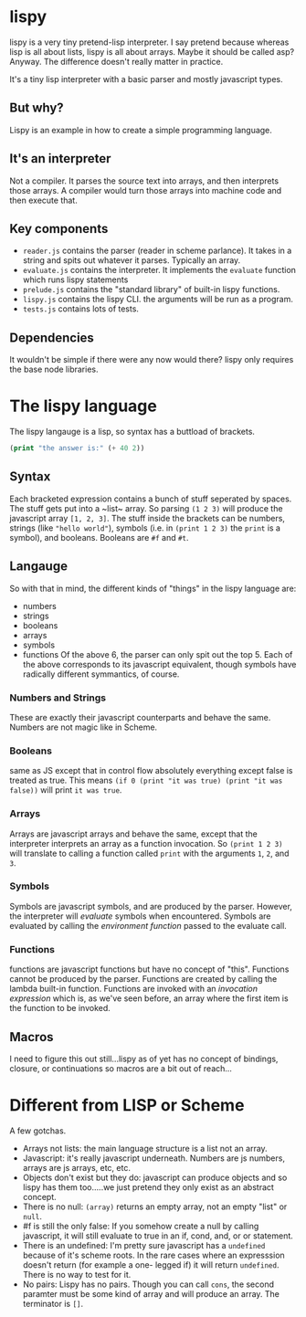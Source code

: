 # lispy
lispy is a very tiny pretend-lisp interpreter. I say pretend because whereas
lisp is all about lists, lispy is all about arrays. Maybe it should be called
asp? Anyway. The difference doesn't really matter in practice.

It's a tiny lisp interpreter with a basic parser and mostly javascript types.

## But why?
Lispy is an example in how to create a simple programming language.

## It's an interpreter
Not a compiler. It parses the source text into arrays, and then interprets
those arrays. A compiler would turn those arrays into machine code and
then execute that.

## Key components
- `reader.js` contains the parser (reader in scheme parlance). It takes in
  a string and spits out whatever it parses. Typically an array.
- `evaluate.js` contains the interpreter. It implements the `evaluate` function
  which runs lispy statements
- `prelude.js` contains the "standard library" of built-in lispy functions.
- `lispy.js` contains the lispy CLI. the arguments will be run as a program.
- `tests.js` contains lots of tests.

## Dependencies
It wouldn't be simple if there were any now would there? lispy only requires
the base node libraries.

# The lispy language
The lispy langauge is a lisp, so syntax has a buttload of brackets.
```lisp
(print "the answer is:" (+ 40 2))
```

## Syntax
Each bracketed expression contains a bunch of stuff seperated by spaces. The stuff
gets put into a ~list~ array. So parsing `(1 2 3)` will produce the javascript array
`[1, 2, 3]`. The stuff inside the brackets can be numbers, strings (like `"hello world"`),
symbols (i.e. in `(print 1 2 3)` the `print` is a symbol), and booleans. Booleans are
`#f` and `#t`.

## Langauge
So with that in mind, the different kinds of "things" in the lispy language are:
- numbers
- strings
- booleans
- arrays
- symbols
- functions
Of the above 6, the parser can only spit out the top 5. Each of the above corresponds
to its javascript equivalent, though symbols have radically different symmantics, of course.

### Numbers and Strings
These are exactly their javascript counterparts and behave the same. Numbers are not magic
like in Scheme.

### Booleans
same as JS except that in control flow absolutely everything except false is treated as true.
This means `(if 0 (print "it was true) (print "it was false))` will print `it was true`.

### Arrays
Arrays are javascript arrays and behave the same, except that the interpreter interprets an
array as a function invocation. So `(print 1 2 3)` will translate to calling a function called
`print` with the arguments `1`, `2`, and `3`.

### Symbols
Symbols are javascript symbols, and are produced by the parser. However, the interpreter will
*evaluate* symbols when encountered. Symbols are evaluated by calling the *environment function*
passed to the evaluate call.

### Functions
functions are javascript functions but have no concept of "this". Functions cannot be produced
by the parser. Functions are created by calling the lambda built-in function. Functions are invoked
with an *invocation expression* which is, as we've seen before, an array where the first item is
the function to be invoked.

## Macros
I need to figure this out still...lispy as of yet has no concept of bindings, closure, or continuations
so macros are a bit out of reach...

# Different from LISP or Scheme
A few gotchas.
- Arrays not lists: the main language structure is a list not an array.
- Javascript: it's really javascript underneath. Numbers are js numbers,
  arrays are js arrays, etc, etc.
- Objects don't exist but they do: javascript can produce objects and so
  lispy has them too.....we just pretend they only exist as an abstract concept.
- There is no null: `(array)` returns an empty array, not an empty "list" or `null`.
- #f is still the only false: If you somehow create a null by calling javascript, it
  will still evaluate to true in an if, cond, and, or or statement.
- There is an undefined: I'm pretty sure javascript has a `undefined` because of it's
  scheme roots. In the rare cases where an expresssion doesn't return (for example a one-
  legged if) it will return `undefined`. There is no way to test for it.
- No pairs: Lispy has no pairs. Though you can call `cons`, the second paramter must
  be some kind of array and will produce an array. The terminator is `[]`.